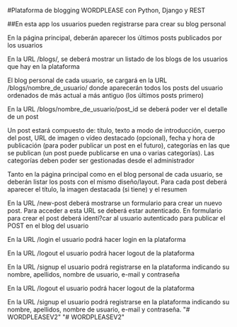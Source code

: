  #Plataforma de blogging WORDPLEASE con Python, Django y REST

##En esta app los usuarios pueden registrarse para crear su blog personal

En la página principal, deberán aparecer los últimos posts publicados por los usuarios

En la URL /blogs/, se deberá mostrar un listado de los blogs de los usuarios que hay en la plataforma

El blog personal de cada usuario, se cargará en la URL /blogs/nombre_de_usuario/ donde
aparecerán todos los posts del usuario ordenados de más actual a más antiguo (los últimos
posts primero)

En la URL /blogs/nombre_de_usuario/post_id se deberá poder ver el detalle de un post

Un post estará compuesto de: título, texto a modo de introducción, cuerpo del post, URL de
imagen o vídeo destacado (opcional), fecha y hora de publicación (para poder publicar un post
en el futuro), categorías en las que se publican (un post puede publicarse en una o varias
categorías). Las categorías deben poder ser gestionadas desde el administrador


Tanto en la página principal como en el blog personal de cada usuario, se deberán listar los
posts con el mismo diseño/layout. Para cada post deberá aparecer el título, la imagen
destacada   (si tiene) y el resumen

En la URL /new-post deberá mostrarse un formulario para crear un nuevo post. Para acceder a
esta URL se deberá estar autenticado. En formulario para crear el post deberá identi?car al
usuario autenticado para publicar el POST en el blog del usuario

En la URL /login el usuario podrá hacer login en la plataforma

En la URL /logout el usuario podrá hacer logout de la plataforma

En la URL /signup el usuario podrá registrarse en la plataforma indicando su nombre, apellidos,
nombre de usuario, e-mail y contraseña

En la URL /logout el usuario podrá hacer logout de la plataforma

En la URL /signup el usuario podrá registrarse en la plataforma indicando su nombre, apellidos,
nombre de usuario, e-mail y contraseña.
"# WORDPLEASEV2" 
"# WORDPLEASEV2" 
